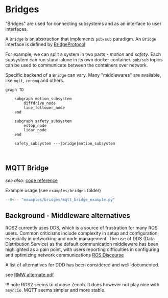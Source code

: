 # Bridges


"Bridges" are used for connecting subsystems and as an interface to user interfaces.

A `Bridge` is an abstraction that implements `pub/sub` paradigm. An `Bridge` interface is defined by [BridgeProtocol](../reference/interfaces.md#roxbot.interfaces.BridgeProtocol)


For example, we can split a system in two parts - *motion* and *safety*. Each subsystem can
run stand-alone in its own docker container. `pub/sub` topics can be used to communicate between the
containers over network.

Specific backend of a `Bridge` can vary. Many "middlewares" are available, like `mqtt`, `zeromq` and others.

``` mermaid
graph TD

    subgraph motion_subsystem
        diffdrive_node
        line_follower_node
    end

    subgraph safety_subsystem
        estop_node
        lidar_node
    end

    safety_subsystem ---|bridge|motion_subsystem



```



## MQTT Bridge

*see also:*  [code reference](../reference/bridges.md)

Example usage (see `examples/bridges` folder)

```python
--8<-- "examples/bridges/mqtt_bridge_example.py"

```



## Background - Middleware alternatives



ROS2 currently uses DDS, which is  a source of frustration for many ROS users. Common criticisms include complexity in setup and configuration, especially in networking and node management. The use of DDS (Data Distribution Service) as the default communication middleware has been highlighted as a pain point, with users reporting difficulties in configuring and optimizing network communications
[ROS Discourse](https://discourse.ros.org/t/why-ros-is-still-choosen-against-ros-2/34723)

A list of alternatives for DDD has been considered and well-documented.

see [RMW alternate.pdf](https://discourse.ros.org/uploads/short-url/o9ihvSjCwB8LkzRklpKdeesRTDi.pdf)

!!! note
    ROS2 seems to choose Zenoh. It does however not play nice with `asyncio`. MQTT seems simpler and more stable.
